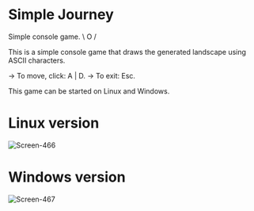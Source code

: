 # Simple Journey
Simple console game. \ O /

This is a simple console game that draws the generated landscape using ASCII characters. 

  -> To move, click: A | D.
  -> To exit: Esc.
  
This game can be started on Linux and Windows.

# Linux version
![Screen-466](https://user-images.githubusercontent.com/41357381/130327842-42a8541e-9abb-4fd6-abdc-8bcbc9d29482.png)


# Windows version
![Screen-467](https://user-images.githubusercontent.com/41357381/130327852-937d6a2b-9f82-4d77-b2fe-c46530cc2397.png)



